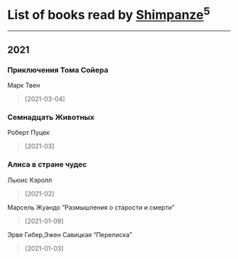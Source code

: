 # List of books read by [Shimpanze](https://plus.google.com/u/0/108324375224819470216/)<sup>5</sup>
---

## 2021

### Приключения Тома Сойера
Марк Твен
> [2021-03-04] 


### Семнадцать Животных
Роберт Пуцек
> [2021-03] 


### Алиса в стране чудес
Льюис Кэролл
> [2021-02] 


Марсель Жуандо “Размышления о старости и смерти”
> [2021-01-09] 


Эрве Гибер,Эжен Савицкая “Переписка”
> [2021-01-03] 



